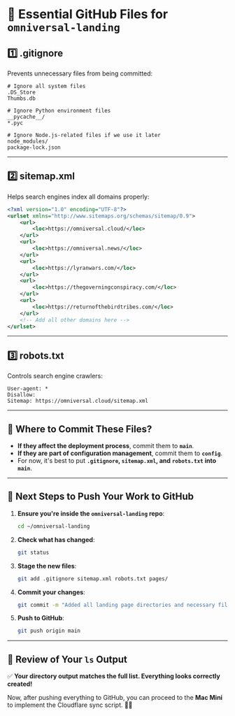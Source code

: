 # 📌 Essential GitHub Files for `omniversal-landing`

## **1️⃣ .gitignore**
Prevents unnecessary files from being committed:

```plaintext
# Ignore all system files
.DS_Store
Thumbs.db

# Ignore Python environment files
__pycache__/
*.pyc

# Ignore Node.js-related files if we use it later
node_modules/
package-lock.json
```

---

## **2️⃣ sitemap.xml**
Helps search engines index all domains properly:

```xml
<?xml version="1.0" encoding="UTF-8"?>
<urlset xmlns="http://www.sitemaps.org/schemas/sitemap/0.9">
    <url>
        <loc>https://omniversal.cloud/</loc>
    </url>
    <url>
        <loc>https://omniversal.news/</loc>
    </url>
    <url>
        <loc>https://lyranwars.com/</loc>
    </url>
    <url>
        <loc>https://thegoverningconspiracy.com/</loc>
    </url>
    <url>
        <loc>https://returnofthebirdtribes.com/</loc>
    </url>
    <!-- Add all other domains here -->
</urlset>
```

---

## **3️⃣ robots.txt**
Controls search engine crawlers:

```plaintext
User-agent: *
Disallow:
Sitemap: https://omniversal.cloud/sitemap.xml
```

---

## **📌 Where to Commit These Files?**
- **If they affect the deployment process**, commit them to **`main`**.
- **If they are part of configuration management**, commit them to **`config`**.
- For now, it's best to put **`.gitignore`, `sitemap.xml`, and `robots.txt` into `main`**.

---

## **📌 Next Steps to Push Your Work to GitHub**
1. **Ensure you're inside the `omniversal-landing` repo**:
   ```bash
   cd ~/omniversal-landing
   ```
2. **Check what has changed**:
   ```bash
   git status
   ```
3. **Stage the new files**:
   ```bash
   git add .gitignore sitemap.xml robots.txt pages/
   ```
4. **Commit your changes**:
   ```bash
   git commit -m "Added all landing page directories and necessary files"
   ```
5. **Push to GitHub**:
   ```bash
   git push origin main
   ```

---

## **📌 Review of Your `ls` Output**
✅ **Your directory output matches the full list. Everything looks correctly created!**

Now, after pushing everything to GitHub, you can proceed to the **Mac Mini** to implement the Cloudflare sync script. 🚀🔥

